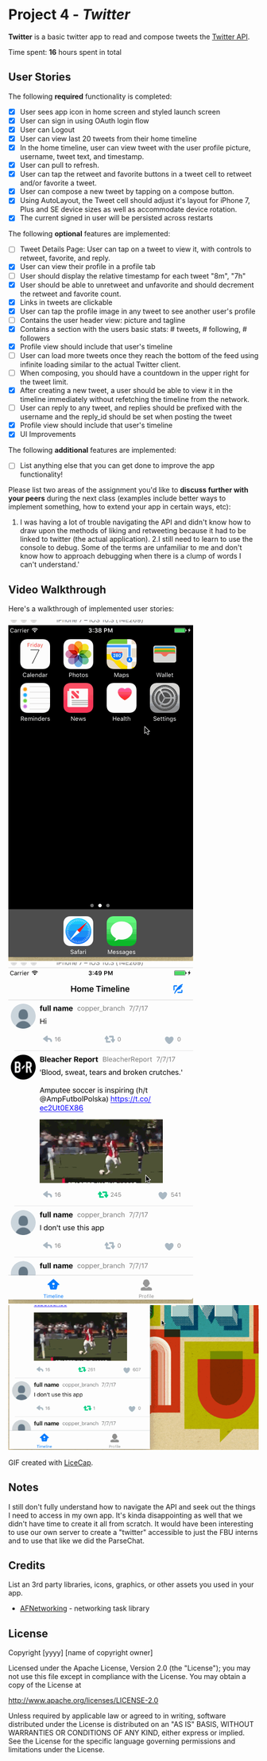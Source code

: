 # Project 4 - *Twitter*

**Twitter** is a basic twitter app to read and compose tweets the [Twitter API](https://apps.twitter.com/).

Time spent: **16** hours spent in total

## User Stories

The following **required** functionality is completed:

- [X] User sees app icon in home screen and styled launch screen
- [X] User can sign in using OAuth login flow
- [X] User can Logout
- [X] User can view last 20 tweets from their home timeline
- [X] In the home timeline, user can view tweet with the user profile picture, username, tweet text, and timestamp.
- [X] User can pull to refresh.
- [X] User can tap the retweet and favorite buttons in a tweet cell to retweet and/or favorite a tweet.
- [X] User can compose a new tweet by tapping on a compose button.
- [X] Using AutoLayout, the Tweet cell should adjust it's layout for iPhone 7, Plus and SE device sizes as well as accommodate device rotation.
- [X] The current signed in user will be persisted across restarts

The following **optional** features are implemented:

- [ ] Tweet Details Page: User can tap on a tweet to view it, with controls to retweet, favorite, and reply.
- [X] User can view their profile in a profile tab
- [ ] User should display the relative timestamp for each tweet "8m", "7h"
- [X] User should be able to unretweet and unfavorite and should decrement the retweet and favorite count.
- [X] Links in tweets are clickable
- [X] User can tap the profile image in any tweet to see another user's profile
- [ ] Contains the user header view: picture and tagline
- [X] Contains a section with the users basic stats: # tweets, # following, # followers
- [X] Profile view should include that user's timeline
- [ ] User can load more tweets once they reach the bottom of the feed using infinite loading similar to the actual Twitter client.
- [ ] When composing, you should have a countdown in the upper right for the tweet limit.
- [X] After creating a new tweet, a user should be able to view it in the timeline immediately without refetching the timeline from the network.
- [ ] User can reply to any tweet, and replies should be prefixed with the username and the reply_id should be set when posting the tweet
- [X] Profile view should include that user's timeline
- [X] UI Improvements

The following **additional** features are implemented:

- [ ] List anything else that you can get done to improve the app functionality!

Please list two areas of the assignment you'd like to **discuss further with your peers** during the next class (examples include better ways to implement something, how to extend your app in certain ways, etc):

1. I was having a lot of trouble navigating the API and didn't know how to draw upon the methods of liking and retweeting because it had to be linked to twitter (the actual application).
2.I still need to learn to use the console to debug. Some of the terms are unfamiliar to me and don't know how to approach debugging when there is a clump of words I can't understand.'

## Video Walkthrough

Here's a walkthrough of implemented user stories:

![](https://github.com/bamlak1/Twitter/blob/master/twitterdemo.gif)
![](https://github.com/bamlak1/Twitter/blob/master/twitterdemopt2.gif)
![](https://github.com/bamlak1/Twitter/blob/master/twitterdemopt3.gif)

GIF created with [LiceCap](http://www.cockos.com/licecap/).

## Notes

I still don't fully understand how to navigate the API and seek out the things I need to access in my own app. It's kinda disappointing as well that we didn't have time to create it all from scratch. It would have been interesting to use our own server to create a "twitter" accessible to just the FBU interns and to use that like we did the ParseChat.

## Credits

List an 3rd party libraries, icons, graphics, or other assets you used in your app.

- [AFNetworking](https://github.com/AFNetworking/AFNetworking) - networking task library

## License

Copyright [yyyy] [name of copyright owner]

Licensed under the Apache License, Version 2.0 (the "License");
you may not use this file except in compliance with the License.
You may obtain a copy of the License at

http://www.apache.org/licenses/LICENSE-2.0

Unless required by applicable law or agreed to in writing, software
distributed under the License is distributed on an "AS IS" BASIS,
WITHOUT WARRANTIES OR CONDITIONS OF ANY KIND, either express or implied.
See the License for the specific language governing permissions and
limitations under the License.
